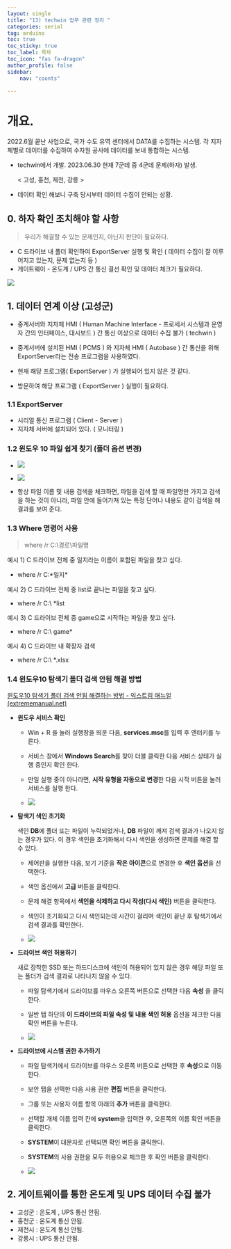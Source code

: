 ```yaml
---
layout: single
title: "13) techwin 업무 관련 정리 "
categories: serial
tag: arduino
toc: true
toc_sticky: true
toc_label: 목차
toc_icon: "fas fa-dragon"
author_profile: false
sidebar:
    nav: "counts"

---
```


# 개요.

2022.6월 끝난 사업으로, 국가 수도 유역 센터에서 DATA를 수집하는 시스템. 
각 지자체별로 데이터를 수집하여 수자원 공사에 데이터를 보내 통합하는 시스템. 

- techwin에서 개발.
  2023.06.30 현재 7군데 중 4군데 문제(하자) 발생. 
  
  < 고성, 홍천, 제천, 강릉 >

- 데이터 확인 해보니 구축 당시부터 데이터 수집이 안되는 상황.

## 0. 하자 확인 조치해야 할 사항

> 우리가 해결할 수 있는 문제인지, 아닌지 판단이 필요하다.

- C 드라이브 내 폴더 확인하여 ExportServer 실행 및 확인 ( 데이터 수집이 잘 이루어지고 있는지, 문제 없는지 등 )
- 게이트웨이 - 온도계 / UPS 간 통신 결선 확인 및 데이터 체크가 필요하다.

![]({{site.url}}/images/2023-06-30-13/2023-06-30-17-06-06-image.png)

## 1. 데이터 연계 이상 (고성군)

- 중계서버와 지자체 HMI ( Human Machine Interface - 프로세서 시스템과 운영자 간의 인터페이스, 대시보드 ) 간 통신 이상으로 데이터 수집 불가 ( techwin )

- 중계서버에 설치된 HMI ( PCMS ) 와 지자체 HMI ( Autobase ) 간 통신을 위해 ExportServer라는 전송 프로그램을 사용하였다.

- 현재 해당 프로그램( ExportServer ) 가 실행되어 있지 않은 것 같다.

- 방문하여 해당 프로그램 ( ExportServer ) 실행이 필요하다.

### 1.1 ExportServer

- 시리얼 통신 프로그램 ( Client - Server )
- 지자체 서버에 설치되어 있다. ( 모니터링 )



### 1.2 윈도우 10 파일 쉽게 찾기 (폴더 옵션 변경)

- ![]({{site.url}}/images/2023-06-30-13/2023-07-03-09-13-41-image.png)

- ![]({{site.url}}/images/2023-06-30-13/2023-07-03-09-14-10-image.png)

- 항상 파일 이름 및 내용 검색을 체크하면, 파일을 검색 할 때 파일명만 가지고 검색을 하는 것이 아니라, 파일 안에 들어가져 있는 특정 단어나 내용도 같이 검색을 해 결과를 보여 준다.

### 1.3 Where 명령어 사용

> where /r C:\경로\파일명



예시 1) C 드라이브 전체 중 일지라는 이름이 포함된 파일을 찾고 싶다.

- where /r C:\*일지*

예시 2) C 드라이브 전체 중 list로 끝나는 파일을 찾고 싶다.

- where /r C:\ *list

예시 3) C 드라이브 전체 중 game으로 시작하는 파일을 찾고 싶다.

- where /r C:\ game*

예시 4) C 드라이브 내 확장자 검색

- where /r C:\ *.xlsx



### 1.4 윈도우10 탐색기 폴더 검색 안됨 해결 방법

[윈도우10 탐색기 폴더 검색 안됨 해결하는 방법 - 익스트림 매뉴얼 (extrememanual.net)](https://extrememanual.net/37140)

- **윈도우 서비스 확인**
  
  - Win + R 을 눌러 실행창을 띄운 다음, **services.msc**를 입력 후 엔터키를 누른다.
  
  - 서비스 창에서 **Windows Search**를 찾아 더블 클릭한 다음 서비스 상태가 실행 중인지 확인 한다.
  
  - 만일 실행 중이 아니라면, **시작 유형을 자동으로 변경**한 다음 시작 버튼을 눌러 서비스를 실행 한다.
  
  - ![]({{site.url}}/images/2023-06-30-13/2023-07-03-09-37-45-image.png)

- **탐색기 색인 초기화**
  
  색인 **DB**에 폴더 또는 파일이 누락되었거나, **DB** 파일이 깨져 검색 결과가 나오지 않는 경우가 있다. 이 경우 색인을 초기화해서 다시 색인을 생성하면 문제를 해결 할 수 있다.
  
  - 제어판을 실행한 다음, 보기 기준을 **작은 아이콘**으로 변경한 후 **색인 옵션**을 선택한다.
  
  - 색인 옵션에서 **고급** 버튼을 클릭한다.
  
  - 문제 해결 항목에서 **색인을 삭제하고 다시 작성(다시 색인)** 버튼을 클릭한다.
  
  - 색인이 초기화되고 다시 색인되는데 시간이 걸리며 색인이 끝난 후 탐색기에서 검색 결과를 확인한다.
  
  - ![]({{site.url}}/images/2023-06-30-13/2023-07-03-10-37-02-image.png)

- **드라이브 색인 허용하기**
  
  새로 장착한 SSD 또는 하드디스크에 색인이 허용되어 있지 않은 경우 해당 파일 또는 폴더가 검색 결과로 나타나지 않을 수 있다.
  
  - 파일 탐색기에서 드라이브를 마우스 오른쪽 버튼으로 선택한 다음 **속성**  을 클릭한다.
  
  - 일반 탭 하단의 **이 드라이브의 파일 속성 및 내용 색인 허용** 옵션을 체크한 다음 확인 버튼을 누른다.
  
  - ![]({{site.url}}/images/2023-06-30-13/2023-07-03-10-41-24-image.png)

- **드라이브에 시스템 권한 추가하기**
  
  - 파일 탐색기에서 드라이브를 마우스 오른쪽 버튼으로 선택한 후 **속성**으로 이동한다.
  
  - 보안 탭을 선택한 다음 사용 권한 **편집** 버튼을 클릭한다.
  
  - 그룹 또는 사용자 이름 항목 아래의 **추가** 버튼을 클릭한다.
  
  - 선택할 개체 이름 입력 칸에 **system**을 입력한 후, 오른쪽의 이름 확인 버튼을 클릭한다.
  
  - **SYSTEM**이 대문자로 선택되면 확인 버튼을 클릭한다.
  
  - **SYSTEM**의 사용 권한을 모두 허용으로 체크한 후 확인 버튼을 클릭한다.
  
  - ![]({{site.url}}/images/2023-06-30-13/2023-07-03-10-56-03-image.png)

## 2. 게이트웨이를 통한 온도계 및 UPS 데이터 수집 불가

- 고성군 : 온도계 , UPS 통신 안됨.
- 홍천군 : 온도계 통신 안됨.
- 제천시 : 온도계 통신 안됨.
- 강릉시 : UPS 통신 안됨.
